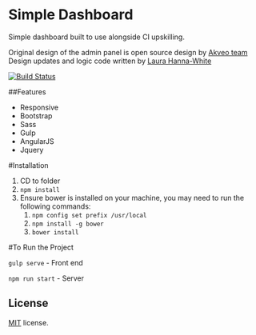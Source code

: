# Simple Dashboard

Simple dashboard built to use alongside CI upskilling.

Original design of the admin panel is open source design by [Akveo team](http://akveo.com/)
Design updates and logic code written by [Laura Hanna-White](http://laurahannawhite.com)

[![Build Status](https://travis-ci.org/akveo/blur-admin.svg?branch=master)](https://travis-ci.org/akveo/blur-admin)

##Features
* Responsive
* Bootstrap
* Sass
* Gulp
* AngularJS
* Jquery

#Installation

1. CD to folder
2. `npm install`
3. Ensure bower is installed on your machine, you may need to run the following commands:
    1. `npm config set prefix /usr/local`
    2. `npm install -g bower`
    3. `bower install`

#To Run the Project

`gulp serve` - Front end

`npm run start` - Server


License
-------------
<a href=/LICENSE.txt target="_blank">MIT</a> license.


